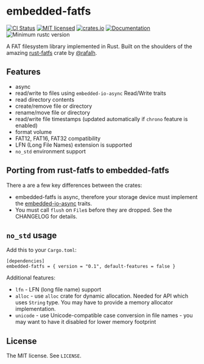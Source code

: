embedded-fatfs
===========

[![CI Status](https://github.com/mabezdev/embedded-fatfs/actions/workflows/ci.yml/badge.svg)](https://github.com/mabezdev/embedded-fatfs/actions/workflows/ci.yml)
[![MIT licensed](https://img.shields.io/badge/license-MIT-blue.svg)](./LICENSE.txt)
[![crates.io](https://img.shields.io/crates/v/embedded-fatfs)](https://crates.io/crates/embedded-fatfs)
[![Documentation](https://docs.rs/embedded-fatfs/badge.svg)](https://docs.rs/embedded-fatfs)
![Minimum rustc version](https://img.shields.io/badge/rustc-1.75+-green.svg)

A FAT filesystem library implemented in Rust. Built on the shoulders of the amazing [rust-fatfs](https://github.com/rafalh/rust-fatfs) crate by [@rafalh](https://github.com/rafalh).

## Features
* async
* read/write to files using `embedded-io-async` Read/Write traits
* read directory contents
* create/remove file or directory
* rename/move file or directory
* read/write file timestamps (updated automatically if `chrono` feature is enabled)
* format volume
* FAT12, FAT16, FAT32 compatibility
* LFN (Long File Names) extension is supported
* `no_std` environment support

## Porting from rust-fatfs to embedded-fatfs

There a are a few key differences between the crates:

- embedded-fatfs is async, therefore your storage device must implement the [embedded-io-async](https://github.com/rust-embedded/embedded-hal/tree/master/embedded-io-async) traits.
- You must call `flush` on `File`s before they are dropped. See the CHANGELOG for details.

`no_std` usage
------------

Add this to your `Cargo.toml`:

    [dependencies]
    embedded-fatfs = { version = "0.1", default-features = false }

Additional features:

* `lfn` - LFN (long file name) support
* `alloc` - use `alloc` crate for dynamic allocation. Needed for API which uses `String` type. You may have to provide
a memory allocator implementation.
* `unicode` - use Unicode-compatible case conversion in file names - you may want to have it disabled for lower memory
footprint

License
-------
The MIT license. See `LICENSE`.
